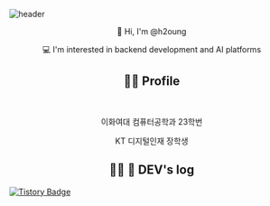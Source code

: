 
<!--
**h2oung/h2oung** is a ✨ _special_ ✨ repository because its `README.md` (this file) appears on your GitHub profile.

Here are some ideas to get you started:

- 🔭 I’m currently working on ...
- 🌱 I’m currently learning ...
- 👯 I’m looking to collaborate on ...
- 🤔 I’m looking for help with ...
- 💬 Ask me about ...
- 📫 How to reach me: ...
- 😄 Pronouns: ...
- ⚡ Fun fact: ...
-->

![header](https://capsule-render.vercel.app/api?type=wave&color=E8DDED&height=300&section=header&text=Hyunyoung's%20GitHub&fontSize=70&animation=fadeIn&fontAlignY=38&desc=Get,%20Set,%20Go!&descAlignY=60&descAlign=85)




<!-- Introduction -->
<p align="center">👋 Hi, I'm @h2oung</p>
<p align="center">💻 I'm interested in backend development and AI platforms</p>

<!-- Career 섹션 -->
<h2 align="center">👩‍💻 Profile </h2>

<br>

<p align="center">이화여대 컴퓨터공학과 23학번</p>
<p align="center">KT 디지털인재 장학생</p>


<!-- DEV's log -->
<h2 align="center">👩‍💻 📝 DEV's log </h2>

[![Tistory Badge](https://img.shields.io/badge/Tistory-Blog-FF5A5F?style=flat-square&logo=tistory&logoColor=white)](https://wisekhy.tistory.com/)

</div>
